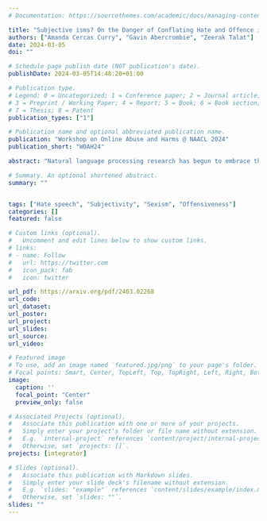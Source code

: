 ```yaml
---
# Documentation: https://sourcethemes.com/academic/docs/managing-content/

title: "Subjective isms? On the Danger of Conflating Hate and Offence in Abusive Language Detection"
authors: ["Amanda Cercas Curry", "Gavin Abercrombie", "Zeerak Talat"]
date: 2024-03-05
doi: ""

# Schedule page publish date (NOT publication's date).
publishDate: 2024-03-05T14:48:20+01:00

# Publication type.
# Legend: 0 = Uncategorized; 1 = Conference paper; 2 = Journal article;
# 3 = Preprint / Working Paper; 4 = Report; 5 = Book; 6 = Book section;
# 7 = Thesis; 8 = Patent
publication_types: ["1"]

# Publication name and optional abbreviated publication name.
publication: "Workshop on Online Abuse and Harms @ NAACL 2024"
publication_short: "WOAH24"

abstract: "Natural language processing research has begun to embrace the notion of annotator subjectivity, motivated by variations in labelling. This approach understands each annotator's view as valid, which can be highly suitable for tasks that embed subjectivity, e.g., sentiment analysis. However, this construction may be inappropriate for tasks such as hate speech detection, as it affords equal validity to all positions on e.g., sexism or racism. We argue that the conflation of hate and offence can invalidate findings on hate speech, and call for future work to be situated in theory, disentangling hate from its orthogonal concept, offence."

# Summary. An optional shortened abstract.
summary: ""


tags: ["Hate speech", "Subjectivity", "Sexism", "Offensiveness"]
categories: []
featured: false

# Custom links (optional).
#   Uncomment and edit lines below to show custom links.
# links:
# - name: Follow
#   url: https://twitter.com
#   icon_pack: fab
#   icon: twitter

url_pdf: https://arxiv.org/pdf/2403.02268
url_code: 
url_dataset:
url_poster:
url_project:
url_slides:
url_source:
url_video:

# Featured image
# To use, add an image named `featured.jpg/png` to your page's folder.
# Focal points: Smart, Center, TopLeft, Top, TopRight, Left, Right, BottomLeft, Bottom, BottomRight.
image:
  caption: ''
  focal_point: "Center"
  preview_only: false

# Associated Projects (optional).
#   Associate this publication with one or more of your projects.
#   Simply enter your project's folder or file name without extension.
#   E.g. `internal-project` references `content/project/internal-project/index.md`.
#   Otherwise, set `projects: []`.
projects: [integrator]

# Slides (optional).
#   Associate this publication with Markdown slides.
#   Simply enter your slide deck's filename without extension.
#   E.g. `slides: "example"` references `content/slides/example/index.md`.
#   Otherwise, set `slides: ""`.
slides: ""
---
```

